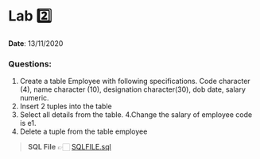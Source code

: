 # Lab 2️⃣
<b> Date</b>: 13/11/2020

### Questions:
1. Create a table Employee with following specifications. Code character (4), name character (10), designation character(30), dob date, salary numeric.
2. Insert 2 tuples into the table
3. Select all details from the table.
4.Change the salary of employee code is e1.
5. Delete a tuple from the table employee

><b>SQL File</b> 👉🏻  [SQLFILE.sql](13NOV2020-CHN18CS061.sql)
